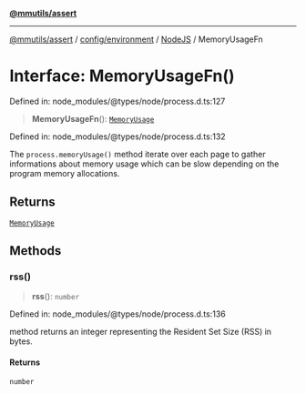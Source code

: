 [**@mmutils/assert**](../../../../../README.md)

***

[@mmutils/assert](../../../../../modules.md) / [config/environment](../../../README.md) / [NodeJS](../README.md) / MemoryUsageFn

# Interface: MemoryUsageFn()

Defined in: node\_modules/@types/node/process.d.ts:127

> **MemoryUsageFn**(): [`MemoryUsage`](MemoryUsage.md)

Defined in: node\_modules/@types/node/process.d.ts:132

The `process.memoryUsage()` method iterate over each page to gather informations about memory
usage which can be slow depending on the program memory allocations.

## Returns

[`MemoryUsage`](MemoryUsage.md)

## Methods

### rss()

> **rss**(): `number`

Defined in: node\_modules/@types/node/process.d.ts:136

method returns an integer representing the Resident Set Size (RSS) in bytes.

#### Returns

`number`
